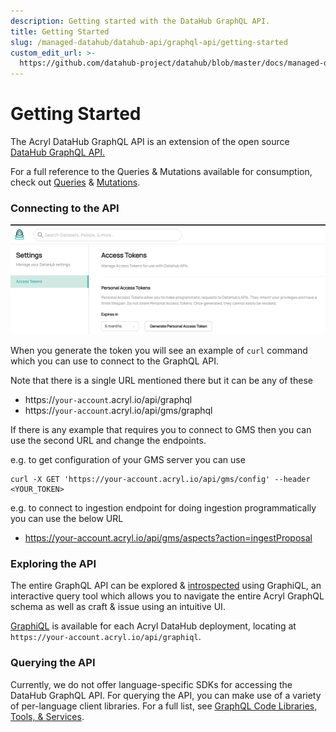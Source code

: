 ```yaml
---
description: Getting started with the DataHub GraphQL API.
title: Getting Started
slug: /managed-datahub/datahub-api/graphql-api/getting-started
custom_edit_url: >-
  https://github.com/datahub-project/datahub/blob/master/docs/managed-datahub/datahub-api/graphql-api/getting-started.md
---
```


# Getting Started

The Acryl DataHub GraphQL API is an extension of the open source [DataHub GraphQL API.](../../../api/graphql/overview.md)

For a full reference to the Queries & Mutations available for consumption, check out [Queries](../../../../graphql/queries.md) & [Mutations](../../../../graphql/mutations.md).

### Connecting to the API

![](<../../../../../../../docs/managed-datahub/imgs/saas/image-(3).png>)

When you generate the token you will see an example of `curl` command which you can use to connect to the GraphQL API.

Note that there is a single URL mentioned there but it can be any of these

- https://`your-account`.acryl.io/api/graphql
- https://`your-account`.acryl.io/api/gms/graphql

If there is any example that requires you to connect to GMS then you can use the second URL and change the endpoints.

e.g. to get configuration of your GMS server you can use

```
curl -X GET 'https://your-account.acryl.io/api/gms/config' --header <YOUR_TOKEN>
```

e.g. to connect to ingestion endpoint for doing ingestion programmatically you can use the below URL

- https://your-account.acryl.io/api/gms/aspects?action=ingestProposal

### Exploring the API

The entire GraphQL API can be explored & [introspected](https://graphql.org/learn/introspection/) using GraphiQL, an interactive query tool which allows you to navigate the entire Acryl GraphQL schema as well as craft & issue using an intuitive UI.

[GraphiQL](https://www.gatsbyjs.com/docs/how-to/querying-data/running-queries-with-graphiql/) is available for each Acryl DataHub deployment, locating at `https://your-account.acryl.io/api/graphiql`.

### Querying the API

Currently, we do not offer language-specific SDKs for accessing the DataHub GraphQL API. For querying the API, you can make use of a variety of per-language client libraries. For a full list, see [GraphQL Code Libraries, Tools, & Services](https://graphql.org/code/).
